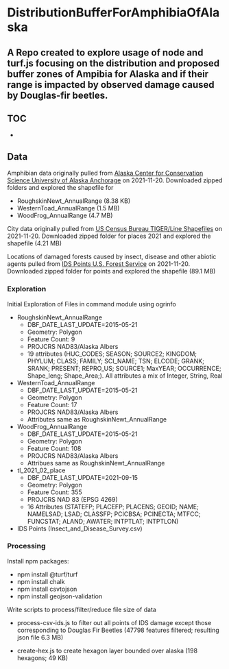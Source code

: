 # DistributionBufferForAmphibiaOfAlaska

## A Repo created to explore usage of node and turf.js focusing on the distribution and proposed buffer zones of Ampibia for Alaska and if their range is impacted by observed damage caused by Douglas-fir beetles.

## TOC
- [](#words-words)

## Data
Amphibian data originally pulled from [Alaska Center for Conservation Science University of Alaska Anchorage](http://akgap.uaa.alaska.edu/species-data/) on 2021-11-20. Downloaded zipped folders and explored the shapefile for 

- RoughskinNewt_AnnualRange (8.38 KB)
- WesternToad_AnnualRange (1.5 MB)
- WoodFrog_AnnualRange (4.7 MB)

City data originally pulled from [US Census Bureau TIGER/Line Shapefiles](https://www.census.gov/cgi-bin/geo/shapefiles/index.php) on 2021-11-20. Downloaded zipped folder for
places 2021 and explored the shapefile (4.21 MB)

Locations of damaged forests caused by insect, disease and other abiotic agents pulled from [IDS Points U.S. Forest Service](https://gis.data.alaska.gov/search?collection=Dataset&q=point) on 2021-11-20. Downloaded zipped folder for points and explored the shapefile (89.1 MB)

### Exploration
Initial Exploration of Files in command module using ogrinfo

- RoughskinNewt_AnnualRange 
    - DBF_DATE_LAST_UPDATE=2015-05-21
    - Geometry: Polygon
    - Feature Count: 9
    - PROJCRS NAD83/Alaska Albers
    - 19 attributes (HUC_CODES; SEASON; SOURCE2; KINGDOM; PHYLUM; CLASS; FAMILY; SCI_NAME; TSN; ELCODE; GRANK; SRANK; PRESENT; REPRO_US; SOURCE1; MaxYEAR; OCCURRENCE; Shape_leng; Shape_Area;). All attributes a mix of Integer, String, Real
- WesternToad_AnnualRange
    - DBF_DATE_LAST_UPDATE=2015-05-21
    - Geometry: Polygon
    - Feature Count: 17 
    - PROJCRS NAD83/Alaska Albers
    - Attributes same as RoughskinNewt_AnnualRange 
- WoodFrog_AnnualRange
    - DBF_DATE_LAST_UPDATE=2015-05-21
    - Geometry: Polygon
    - Feature Count: 108 
    - PROJCRS NAD83/Alaska Albers
    - Attribues same as RoughskinNewt_AnnualRange 
- tl_2021_02_place
    - DBF_DATE_LAST_UPDATE=2021-09-15
    - Geometry: Polygon
    - Feature Count: 355
    - PROJCRS NAD 83 (EPSG 4269)
    - 16 Attributes (STATEFP; PLACEFP; PLACENS; GEOID; NAME; NAMELSAD; LSAD; CLASSFP; PCICBSA; PCINECTA; MTFCC; FUNCSTAT; ALAND; AWATER; INTPTLAT; INTPTLON) 
- IDS Points (Insect_and_Disease_Survey.csv) 


### Processing
Install npm packages:
- npm install @turf/turf
- npm install chalk
- npm install csvtojson
- npm install geojson-validation

Write scripts to process/filter/reduce file size of data
- process-csv-ids.js to filter out all points of IDS damage except those corresponding to Douglas Fir Beetles (47798 features filtered; resulting json file 6.3 MB)

- create-hex.js to create hexagon layer bounded over alaska (198 hexagons; 49 KB)

